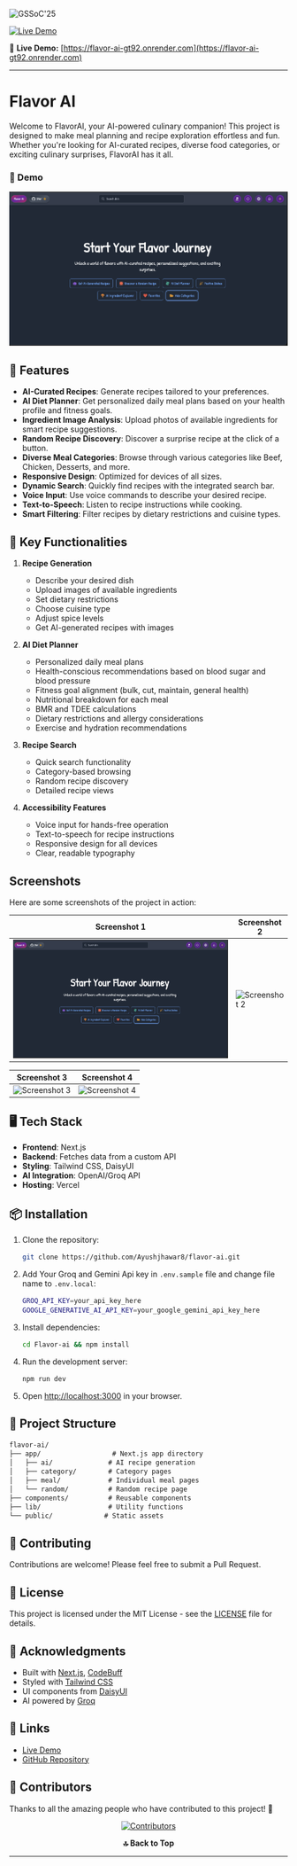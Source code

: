 <a name="top"></a>

![GSSoC'25](https://img.shields.io/badge/GirlScript%20Summer%20of%20Code-2025-orange?style=for-the-badge)

[![Live Demo](https://img.shields.io/badge/Live%20Demo-Render-blue?style=for-the-badge)](https://flavor-ai-gt92.onrender.com)

🔗 **Live Demo:** [https://flavor-ai-gt92.onrender.com](https://flavor-ai-gt92.onrender.com)


---

# **Flavor AI**

Welcome to FlavorAI, your AI-powered culinary companion! This project is designed to make meal planning and recipe exploration effortless and fun. Whether you're looking for AI-curated recipes, diverse food categories, or exciting culinary surprises, FlavorAI has it all.

### :movie_camera: Demo
[![YouTube](https://github.com/Ayushjhawar8/Flavor-ai/blob/main/app/screenshots/homepage.png)](https://www.youtube.com/watch?v=OYd8R6s_UZs)


## 🚀 Features

- **AI-Curated Recipes**: Generate recipes tailored to your preferences.
- **AI Diet Planner**: Get personalized daily meal plans based on your health profile and fitness goals.
- **Ingredient Image Analysis**: Upload photos of available ingredients for smart recipe suggestions.
- **Random Recipe Discovery**: Discover a surprise recipe at the click of a button.
- **Diverse Meal Categories**: Browse through various categories like Beef, Chicken, Desserts, and more.
- **Responsive Design**: Optimized for devices of all sizes.
- **Dynamic Search**: Quickly find recipes with the integrated search bar.
- **Voice Input**: Use voice commands to describe your desired recipe.
- **Text-to-Speech**: Listen to recipe instructions while cooking.
- **Smart Filtering**: Filter recipes by dietary restrictions and cuisine types.

## 🎯 Key Functionalities

1. **Recipe Generation**
   - Describe your desired dish
   - Upload images of available ingredients
   - Set dietary restrictions
   - Choose cuisine type
   - Adjust spice levels
   - Get AI-generated recipes with images

2. **AI Diet Planner**
   - Personalized daily meal plans
   - Health-conscious recommendations based on blood sugar and blood pressure
   - Fitness goal alignment (bulk, cut, maintain, general health)
   - Nutritional breakdown for each meal
   - BMR and TDEE calculations
   - Dietary restrictions and allergy considerations
   - Exercise and hydration recommendations

3. **Recipe Search**
   - Quick search functionality
   - Category-based browsing
   - Random recipe discovery
   - Detailed recipe views

4. **Accessibility Features**
   - Voice input for hands-free operation
   - Text-to-speech for recipe instructions
   - Responsive design for all devices
   - Clear, readable typography
  
   
## Screenshots

Here are some screenshots of the project in action:

| Screenshot 1 | Screenshot 2 |
|--------------|--------------|
| ![Screenshot 1](https://github.com/Ayushjhawar8/Flavor-ai/blob/main/app/screenshots/homepage.png) | ![Screenshot 2](https://github.com/Ayushjhawar8/Flavor-ai/blob/main/app/screenshots/aiGenerateRecipe.png) |

| Screenshot 3 | Screenshot 4 |
|--------------|--------------|
| ![Screenshot 3](https://github.com/Ayushjhawar8/Flavor-ai/blob/main/app/screenshots/Category.png) | ![Screenshot 4](https://github.com/Ayushjhawar8/Flavor-ai/blob/main/app/screenshots/RandomRecipe.png) |

## 🖥️ Tech Stack

- **Frontend**: Next.js
- **Backend**: Fetches data from a custom API
- **Styling**: Tailwind CSS, DaisyUI
- **AI Integration**: OpenAI/Groq API
- **Hosting**: Vercel

## 📦 Installation

1. Clone the repository:
   ```bash
   git clone https://github.com/Ayushjhawar8/flavor-ai.git
   ```

2. Add Your Groq and Gemini Api key in `.env.sample` file and change file name to `.env.local`:
   ```bash
   GROQ_API_KEY=your_api_key_here
   GOOGLE_GENERATIVE_AI_API_KEY=your_google_gemini_api_key_here
   ```


3. Install dependencies:
   ```bash
   cd Flavor-ai && npm install
   ```

4. Run the development server:
   ```bash
   npm run dev
   ```

5. Open [http://localhost:3000](http://localhost:3000) in your browser.

## 🎨 Project Structure

```
flavor-ai/
├── app/                  # Next.js app directory
│   ├── ai/              # AI recipe generation
│   ├── category/        # Category pages
│   ├── meal/            # Individual meal pages
│   └── random/          # Random recipe page
├── components/          # Reusable components
├── lib/                 # Utility functions
└── public/             # Static assets
```

## 🤝 Contributing

Contributions are welcome! Please feel free to submit a Pull Request.

## 📝 License

This project is licensed under the MIT License - see the [LICENSE](LICENSE) file for details.

## 🙏 Acknowledgments

- Built with [Next.js](https://nextjs.org/), [CodeBuff](https://www.codebuff.com/docs/help#getting-started-with-codebuff)
- Styled with [Tailwind CSS](https://tailwindcss.com/)
- UI components from [DaisyUI](https://daisyui.com/)
- AI powered by [Groq](https://groq.com/)

## 🔗 Links

- [Live Demo](https://flavorai.netlify.app/ai)
- [GitHub Repository](https://github.com/Ayushjhawar8/flavor-ai)

## 👥 Contributors

Thanks to all the amazing people who have contributed to this project! 🎉






<div align="center">


  <a href="https://github.com/Ayushjhawar8/Flavor-ai/graphs/contributors">
    <img src="https://contrib.rocks/image?repo=Ayushjhawar8/Flavor-ai&max=100&columns=10" alt="Contributors" />
  </a>

</div>



<p align="center">
  <a href="#top" style="text-decoration:none;">
    <strong>🔝 Back to Top</strong>
  </a>
</p>

---
